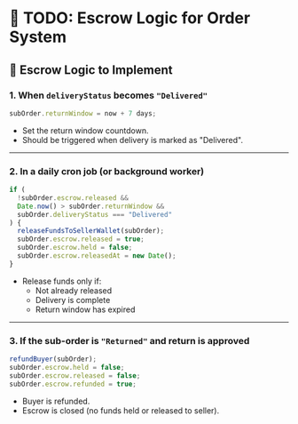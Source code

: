 # 🧾 TODO: Escrow Logic for Order System

## 🧠 Escrow Logic to Implement

### 1. When `deliveryStatus` becomes `"Delivered"`
```ts
subOrder.returnWindow = now + 7 days;
```
- Set the return window countdown.
- Should be triggered when delivery is marked as "Delivered".

---

### 2. In a daily cron job (or background worker)
```ts
if (
  !subOrder.escrow.released &&
  Date.now() > subOrder.returnWindow &&
  subOrder.deliveryStatus === "Delivered"
) {
  releaseFundsToSellerWallet(subOrder);
  subOrder.escrow.released = true;
  subOrder.escrow.held = false;
  subOrder.escrow.releasedAt = new Date();
}
```
- Release funds only if:
  - Not already released
  - Delivery is complete
  - Return window has expired

---

### 3. If the sub-order is `"Returned"` and return is approved
```ts
refundBuyer(subOrder);
subOrder.escrow.held = false;
subOrder.escrow.released = false;
subOrder.escrow.refunded = true;
```
- Buyer is refunded.
- Escrow is closed (no funds held or released to seller).
